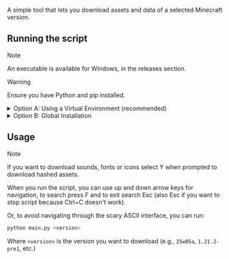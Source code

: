A simple tool that lets you download assets and data of a selected Minecraft version.

## Running the script

> [!NOTE]
> An executable is available for Windows, in the releases section.

> [!WARNING]
> Ensure you have Python and pip installed.

<details>
<summary>Option A: Using a Virtual Environment (recommended)</summary>
<br>

1. Create a virtual environment to isolate project dependencies:
    ```bash
    python -m venv venv
    ```

2. Activate the virtual environment:
    - On Windows:
        ```bash
        venv\Scripts\activate
        ```
    - On macOS and Linux:
        ```bash
        source venv/bin/activate
        ```
3. Install the dependencies (only required to do once):
    ```bash
    pip install -r requirements.txt
    ```

4. Running the script:
    ```bash
    python main.py
    ```

5. Afterwards, if you would like to exit the Virtual Environment, run:
    ```bash
    deactivate
    ```
    You can always activate it again for the next time you run the script (step 2).

</details>

<details>
<summary>Option B: Global Installation</summary>
<br>

1. Install the dependencies (only required to do once):
    - On Windows:
        ```bash
        pip install -r requirements.txt
        ```
    - On macOS and Linux:
        ```bash
        pip install -r requirements.txt
        ```
   
2. Install the dependencies (only required to do once):
    ```bash
    pip install -r requirements.txt
    ```

3. Running the script:
    ```bash
    python main.py
    ```
</details>

## Usage
> [!NOTE]
> If you want to download sounds, fonts or icons select Y when prompted to download hashed assets.

When you run the script, you can use up and down arrow keys for navigation, to search press F and to exit search Esc (also Esc if you want to stop script because Ctrl+C doesn't work).

Or, to avoid navigating through the scary ASCII interface, you can run:
```bash
python main.py <version>
```
Where `<version>` is the version you want to download (e.g., `25w05a`, `1.21.2-pre1`, etc.)
